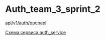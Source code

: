 # Auth_team_3_sprint_2

[api/v1/auth/openapi](http://127.0.0.1/api/v1/auth/openapi)

[Схема сервиса auth_service](https://viewer.diagrams.net/?tags=%7B%7D&lightbox=1&highlight=0000ff&edit=_blank&layers=1&nav=1&title=%D0%A1%D0%B5%D1%80%D0%B2%D0%B8%D1%81%20%D0%B0%D0%B2%D1%82%D0%BE%D1%80%D0%B8%D0%B7%D0%B0%D1%86%D0%B8%D0%B8.drawio&dark=auto#Uhttps%3A%2F%2Fdrive.google.com%2Fuc%3Fid%3D16yqih5LCF9obOCW-455quPI5MmGAUVHl%26export%3Ddownload#%7B%22pageId%22%3A%22ytn_OKpRD8WPGU0JEZmp%22%7D)
